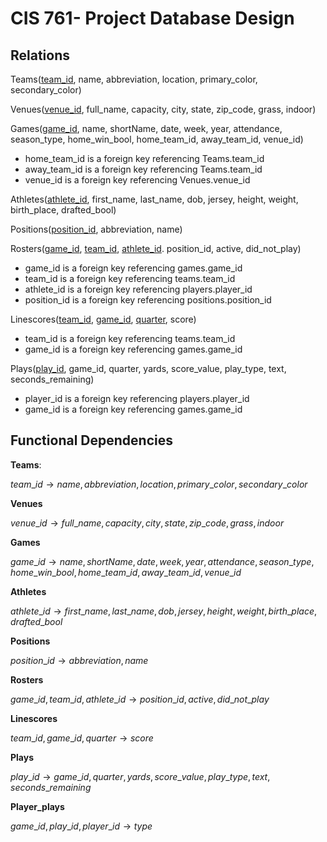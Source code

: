 # CIS 761- Project Database Design

## Relations

Teams(<ins>team_id</ins>, name, abbreviation, location, primary_color, secondary_color)

Venues(<ins>venue_id</ins>, full_name, capacity, city, state, zip_code, grass, indoor)

Games(<ins>game_id</ins>, name, shortName, date, week, year, attendance, season_type, home_win_bool, home_team_id, away_team_id, venue_id)

* home_team_id is a foreign key referencing Teams.team_id
* away_team_id is a foreign key referencing Teams.team_id
* venue_id is a foreign key referencing Venues.venue_id
	
Athletes(<ins>athlete_id</ins>, first_name, last_name, dob, jersey, height, weight, birth_place, drafted_bool)

Positions(<ins>position_id</ins>, abbreviation, name)

Rosters(<ins>game_id</ins>, <ins>team_id</ins>, <ins>athlete_id</ins>. position_id, active, did_not_play)

* game_id is a foreign key referencing games.game_id
* team_id is a foreign key referencing teams.team_id
* athlete_id is a foreign key referencing players.player_id
* position_id is a foreign key referencing positions.position_id
	
Linescores(<ins>team_id</ins>, <ins>game_id</ins>, <ins>quarter</ins>, score)

* team_id is a foreign key referencing teams.team_id
* game_id is a foreign key referencing games.game_id

Plays(<ins>play_id</ins>, game_id, quarter, yards, score_value, play_type, text, seconds_remaining)

* player_id is a foreign key referencing players.player_id
* game_id is a foreign key referencing games.game_id

## Functional Dependencies

**Teams**:

$`team\_id \to name, abbreviation, location, primary\_color, secondary\_color`$

**Venues**

$`venue\_id \to full\_name, capacity, city, state, zip\_code, grass, indoor`$

**Games**

$`game\_id \to name, shortName, date, week, year, attendance, season\_type, home\_win\_bool, home\_team\_id, away\_team\_id, venue\_id`$

**Athletes**

$`athlete\_id \to first\_name, last\_name, dob, jersey, height, weight, birth\_place, drafted\_bool`$

**Positions**

$`position\_id \to abbreviation, name`$

**Rosters**

$`game\_id, team\_id, athlete\_id \to position\_id, active, did\_not\_play`$

**Linescores**

$`team\_id, game\_id, quarter \to score`$

**Plays**

$`play\_id \to game\_id, quarter, yards, score\_value, play\_type, text, seconds\_remaining`$

**Player_plays**

$`game\_id, play\_id, player\_id \to type`$